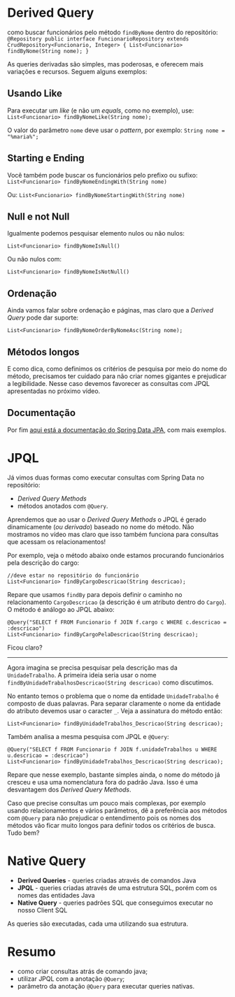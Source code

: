 # Derived Query

como buscar funcionários pelo método `findByNome` dentro do repositório:
`@Repository public interface FuncionarioRepository extends CrudRepository<Funcionario, Integer> { List<Funcionario> findByNome(String nome); }`

As queries derivadas são simples, mas poderosas, e oferecem mais variações e recursos. Seguem alguns exemplos:

## Usando Like

Para executar um *like* (e não um *equals*, como no exemplo), use:
`List<Funcionario> findByNomeLike(String nome);`

O valor do parâmetro `nome` deve usar o *pattern*, por exemplo:
`String nome = "%maria%";`


## Starting e Ending

Você também pode buscar os funcionários pelo prefixo ou sufixo:
`List<Funcionario> findByNomeEndingWith(String nome)`

Ou:
`List<Funcionario> findByNomeStartingWith(String nome)`


## Null e not Null

Igualmente podemos pesquisar elemento nulos ou não nulos:

```
List<Funcionario> findByNomeIsNull()
```

Ou não nulos com:

```
List<Funcionario> findByNomeIsNotNull()
```

## Ordenação

Ainda vamos falar sobre ordenação e páginas, mas claro que a *Derived Query* pode dar suporte:

```
List<Funcionario> findByNomeOrderByNomeAsc(String nome);
```

## Métodos longos

E como dica, como definimos os critérios de pesquisa por meio do nome do método, precisamos ter cuidado para não criar nomes gigantes e prejudicar a legibilidade. Nesse caso devemos favorecer as consultas com JPQL apresentadas no próximo vídeo.

## Documentação

Por fim [aqui está a documentação do Spring Data JPA](https://docs.spring.io/spring-data/jpa/docs/current/reference/html/#jpa.query-methods), com mais exemplos.


# JPQL


Já vimos duas formas como executar consultas com Spring Data no repositório:

* *Derived Query Methods*
* métodos anotados com `@Query`.

Aprendemos que ao usar o *Derived Query Methods* o JPQL é gerado dinamicamente (*ou derivado*) baseado no nome do método. Não mostramos no vídeo mas claro que isso também funciona para consultas que acessam os relacionamentos!

Por exemplo, veja o método abaixo onde estamos procurando funcionários pela descrição do cargo:

```
//deve estar no repositório do funcionário
List<Funcionario> findByCargoDescricao(String descricao);
```

Repare que usamos `findBy` para depois definir o caminho no relacionamento `CargoDescricao` (a descrição é um atributo dentro do `Cargo`). O método é análogo ao JPQL abaixo:

```
@Query("SELECT f FROM Funcionario f JOIN f.cargo c WHERE c.descricao = :descricao")
List<Funcionario> findByCargoPelaDescricao(String descricao);
```

Ficou claro?

---

Agora imagina se precisa pesquisar pela descrição mas da `UnidadeTrabalho`. A primeira ideia seria usar o nome `findByUnidadeTrabalhosDescricao(String descricao)` como discutimos.

No entanto temos o problema que o nome da entidade `UnidadeTrabalho` é composto de duas palavras. Para separar claramente o nome da entidade do atributo devemos usar o caracter `_`. Veja a assinatura do método então:

```
List<Funcionario> findByUnidadeTrabalhos_Descricao(String descricao);
```

Também analisa a mesma pesquisa com JPQL e `@Query`:

```
@Query("SELECT f FROM Funcionario f JOIN f.unidadeTrabalhos u WHERE u.descricao = :descricao")
List<Funcionario> findByUnidadeTrabalhos_Descricao(String descricao);
```

Repare que nesse exemplo, bastante simples ainda, o nome do método já cresceu e usa uma nomenclatura fora do padrão Java. Isso é uma desvantagem dos *Derived Query Methods*.

Caso que precise consultas um pouco mais complexas, por exemplo usando relacionamentos e vários parâmetros, dê a preferência aos métodos com `@Query` para não prejudicar o entendimento pois os nomes dos métodos vão ficar muito longos para definir todos os critérios de busca. Tudo bem?


# Native Query

* **Derived Queries** - queries criadas através de comandos Java
* **JPQL** - queries criadas através de uma estrutura SQL, porém com os nomes das entidades Java
* **Native Query** - queries padrões SQL que conseguimos executar no nosso Client SQL

As queries são executadas, cada uma utilizando sua estrutura.

# Resumo

* como criar consultas atrás de comando java;
* utilizar JPQL com a anotação `@Query`;
* parâmetro da anotação `@Query` para executar queries nativas.
